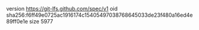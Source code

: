 version https://git-lfs.github.com/spec/v1
oid sha256:f6ff49e0725ac1916174c15405497038768645033de23f480a16ed4e89ff0e1e
size 5977
